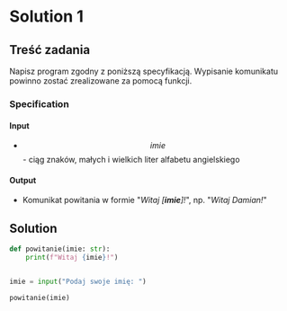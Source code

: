 # Solution 1

## Treść zadania

Napisz program zgodny z poniższą specyfikacją. Wypisanie komunikatu powinno zostać zrealizowane za pomocą funkcji.

### Specification

#### Input

* $$imie$$ - ciąg znaków, małych i wielkich liter alfabetu angielskiego

#### Output

* Komunikat powitania w formie "_Witaj \[**imie**]!_", np. "_Witaj Damian!_"

## Solution

```python
def powitanie(imie: str):
    print(f"Witaj {imie}!")


imie = input("Podaj swoje imię: ")

powitanie(imie)
```